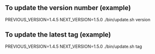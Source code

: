 ## To update the version number (example) 
PREVIOUS_VERSION=1.4.5 NEXT_VERSION=1.5.0 ./bin/update.sh version

## To update the latest tag (example)
PREVIOUS_VERSION=1.4.5 NEXT_VERSION=1.5.0 ./bin/update.sh tag
